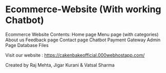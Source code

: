 # Ecommerce-Website (With working Chatbot)

Ecommerce Website Contents:
Home page
Menu page (with categories)
About us
Feedback page
Contact page
Chatbot
Payment Gateway
Admin Page 
Database Files

Visit our website : https://cakenbakeofficial.000webhostapp.com/

Created by Raj Mehta, Jigar Kurani & Vatsal Sharma
